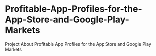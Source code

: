 # Profitable-App-Profiles-for-the-App-Store-and-Google-Play-Markets
Project About Profitable App Profiles for the App Store and Google Play Markets
